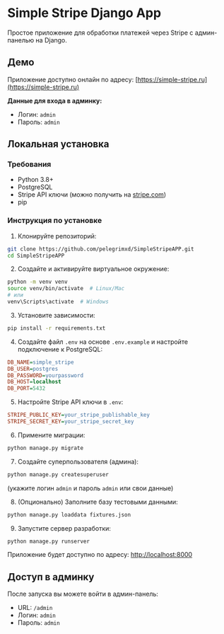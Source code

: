 # Simple Stripe Django App

Простое приложение для обработки платежей через Stripe с админ-панелью на Django.

## Демо

Приложение доступно онлайн по адресу: [https://simple-stripe.ru](https://simple-stripe.ru)

**Данные для входа в админку:**
- Логин: `admin`
- Пароль: `admin`

## Локальная установка

### Требования
- Python 3.8+
- PostgreSQL
- Stripe API ключи (можно получить на [stripe.com](https://stripe.com))
- pip

### Инструкция по установке

1. Клонируйте репозиторий:
```bash
git clone https://github.com/pelegrimxd/SimpleStripeAPP.git
cd SimpleStripeAPP
```

2. Создайте и активируйте виртуальное окружение:
```bash
python -m venv venv
source venv/bin/activate  # Linux/Mac
# или 
venv\Scripts\activate  # Windows
```

3. Установите зависимости:
```bash
pip install -r requirements.txt
```

4. Создайте файл `.env` на основе `.env.example` и настройте подключение к PostgreSQL:
```ini
DB_NAME=simple_stripe
DB_USER=postgres
DB_PASSWORD=yourpassword
DB_HOST=localhost
DB_PORT=5432
```

5. Настройте Stripe API ключи в `.env`:
```ini
STRIPE_PUBLIC_KEY=your_stripe_publishable_key
STRIPE_SECRET_KEY=your_stripe_secret_key
```

6. Примените миграции:
```bash
python manage.py migrate
```

7. Создайте суперпользователя (админа):
```bash
python manage.py createsuperuser
```
(укажите логин `admin` и пароль `admin` или свои данные)

8. (Опционально) Заполните базу тестовыми данными:
```bash
python manage.py loaddata fixtures.json
```

9. Запустите сервер разработки:
```bash
python manage.py runserver
```

Приложение будет доступно по адресу: [http://localhost:8000](http://localhost:8000)

## Доступ в админку

После запуска вы можете войти в админ-панель:
- URL: `/admin`
- Логин: `admin`
- Пароль: `admin`

